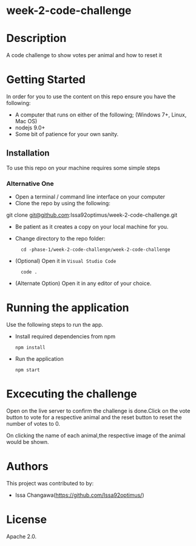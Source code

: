 # week-2-code-challenge

# Description
A code challenge to show votes per animal and how to reset it


# Getting Started
In order for you to use the content on this repo ensure you have the following:

- A computer that runs on either of the following; (Windows 7+, Linux, Mac OS)
- nodejs 9.0+
- Some bit of patience for your own sanity.

## Installation

To use this repo on your machine requires some simple steps

### Alternative One

- Open a terminal / command line interface on your computer
- Clone the repo by using the following:

git clone git@github.com:Issa92optimus/week-2-code-challenge.git
- Be patient as it creates a copy on your local machine for you.
- Change directory to the repo folder:

        cd -phase-1/week-2-code-challenge/week-2-code-challenge


- (Optional) Open it in ``Visual Studio Code``

        code .

- (Alternate Option) Open it in any editor of your choice.



# Running the application

Use the following steps to run the app.

- Install required dependencies from npm

      npm install

- Run the application

      npm start

# Excecuting the challenge

Open on the live server to confirm the challenge is done.Click on the vote button to vote for a respective animal and the reset button to reset the number of votes to 0.

On clicking the name of each animal,the respective image of the animal would be shown. 


# Authors
This project was contributed to by:
- Issa Changawa(https://github.com/Issa92optimus/)

# License
Apache 2.0.